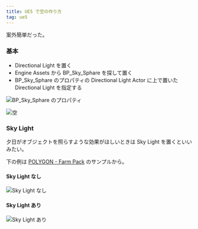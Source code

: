 ```yaml
---
title: UE5 で空の作り方
tag: ue5
---
```


案外簡単だった。

### 基本

- Directional Light を置く
- Engine Assets から BP_Sky_Sphare を探して置く
- BP_Sky_Sphare のプロパティの Directional Light Actor に上で置いた Directional Light を指定する

![BP_Sky_Sphare のプロパティ](https://user-images.githubusercontent.com/65044/218255004-8324957d-065e-4911-ac22-b27e297c1a46.png)

![空](https://user-images.githubusercontent.com/65044/218255046-9e25b93a-6a19-47c5-8072-440ce7d333cb.png)

### Sky Light

夕日がオブジェクトを照らすような効果がほしいときは Sky Light を置くといいみたい。

下の例は [POLYGON - Farm Pack](https://syntystore.com/products/polygon-farm-pack) のサンプルから。

#### Sky Light なし
![Sky Light なし](https://user-images.githubusercontent.com/65044/218255391-ab5c9148-6659-4486-9116-bc3be6eb38ed.png)

#### Sky Light あり
![Sky Light あり](https://user-images.githubusercontent.com/65044/218255397-dcfcaa3b-b617-40a0-9177-d9a79f31cd3d.png)
